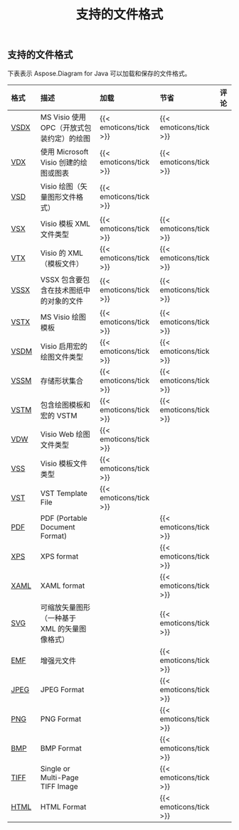 ﻿---
title: 支持的文件格式
type: docs
weight: 20
url: /zh/java/supported-file-formats/
description: Visio Diagram Java API can load and save variety of formats including VSDX, VDX, VSD, VTX, VSSX, VSDM, VSTM, PDF, XPS, SVG, EMF, JPEG, PNG, BMP, TIFF and HTML. 
---
## **支持的文件格式**
下表表示 Aspose.Diagram for Java 可以加载和保存的文件格式。

|**格式**|**描述**|**加载**|**节省**|**评论**|
|:- |:- |:- |:- |:- |
|[VSDX](https://docs.fileformat.com/visio/vsdx/)|MS Visio 使用 OPC（开放式包装约定）的绘图|{{< emoticons/tick >}}|{{< emoticons/tick >}}||
|[VDX](https://docs.fileformat.com/visio/vdx/)  |使用 Microsoft Visio 创建的绘图或图表|{{< emoticons/tick >}}|{{< emoticons/tick >}}||
|[VSD](https://docs.fileformat.com/visio/vsd/)|Visio 绘图（矢量图形文件格式）|{{< emoticons/tick >}}|||
|[VSX](https://docs.fileformat.com/visio/vsx/)|Visio 模板 XML 文件类型|{{< emoticons/tick >}}|{{< emoticons/tick >}}||
|[VTX](https://docs.fileformat.com/visio/vtx/) |Visio 的 XML（模板文件）|{{< emoticons/tick >}}|{{< emoticons/tick >}}||
|[VSSX](https://docs.fileformat.com/visio/vssx/)|VSSX 包含要包含在技术图纸中的对象的文件|{{< emoticons/tick >}}|{{< emoticons/tick >}}||
|[VSTX](https://docs.fileformat.com/visio/vstx/)|MS Visio 绘图模板|{{< emoticons/tick >}}|{{< emoticons/tick >}}||
|[VSDM](https://docs.fileformat.com/visio/vsdm/)|Visio 启用宏的绘图文件类型|{{< emoticons/tick >}}|{{< emoticons/tick >}}||
|[VSSM](https://docs.fileformat.com/visio/vssm/) |存储形状集合|{{< emoticons/tick >}}|{{< emoticons/tick >}}||
|[VSTM](https://docs.fileformat.com/visio/vstm/) |包含绘图模板和宏的 VSTM|{{< emoticons/tick >}}|{{< emoticons/tick >}}||
|[VDW](https://docs.fileformat.com/visio/vdw/)|Visio Web 绘图文件类型|{{< emoticons/tick >}}|||
|[VSS](https://docs.fileformat.com/visio/vss/)|Visio 模板文件类型|{{< emoticons/tick >}}|||
|[VST](https://docs.fileformat.com/visio/vst/)|VST Template File|{{< emoticons/tick >}}|||
|[PDF](https://docs.fileformat.com/pdf/)|PDF (Portable Document Format)||{{< emoticons/tick >}}||
|[XPS](https://docs.fileformat.com/page-description-language/xps/)|XPS format||{{< emoticons/tick >}}||
|[XAML](https://docs.fileformat.com/web/xaml/)|XAML format||{{< emoticons/tick >}}||
|[SVG](https://docs.fileformat.com/specification/page-description-language/svg/)|可缩放矢量图形（一种基于 XML 的矢量图像格式）||{{< emoticons/tick >}}||
|[EMF](https://docs.fileformat.com/image/emf/)|增强元文件||{{< emoticons/tick >}}||
|[JPEG](https://docs.fileformat.com/image/jpeg/)|JPEG Format||{{< emoticons/tick >}}||
|[PNG](https://docs.fileformat.com/image/png/)|PNG Format||{{< emoticons/tick >}}||
|[BMP](https://docs.fileformat.com/image/bmp/)|BMP Format||{{< emoticons/tick >}}||
|[TIFF](https://docs.fileformat.com/image/tiff/)|Single or Multi-Page TIFF Image||{{< emoticons/tick >}}||
|[HTML](https://docs.fileformat.com/web/html/)|HTML Format||{{< emoticons/tick >}}||

